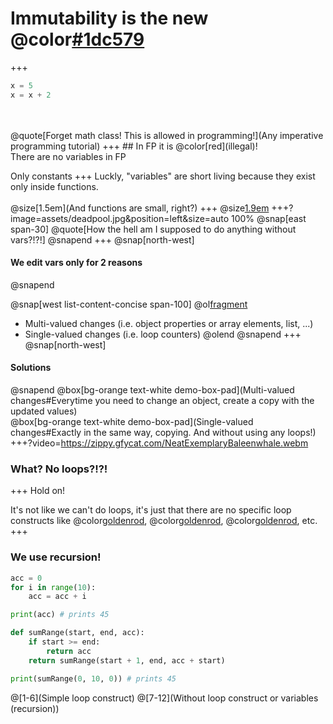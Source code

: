 # Immutability is the new @color[#1dc579](black)
+++
```python
x = 5
x = x + 2
```
<br>
<br>
@quote[Forget math class! This is allowed in programming!](Any imperative programming tutorial)
+++
## In FP it is @color[red](illegal)!
<br>
There are no variables in FP

Only constants
+++
Luckly, "variables" are short living because they exist only inside functions.
<br><br>
@size[1.5em](And functions are small, right?)
+++
@size[1.9em](So...)
+++?image=assets/deadpool.jpg&position=left&size=auto 100%
@snap[east span-30]
@quote[How the hell am I supposed to do anything without vars?!?!]
@snapend
+++
@snap[north-west]
#### We edit vars only for 2 reasons
@snapend

@snap[west list-content-concise span-100]
@ol[fragment](false)
- Multi-valued changes (i.e. object properties or array elements, list, ...)
- Single-valued changes (i.e. loop counters)
@olend
@snapend
+++
@snap[north-west]
#### Solutions
@snapend
@box[bg-orange text-white demo-box-pad](Multi-valued changes#Everytime you need to change an object, create a copy with the updated values)
<br>
@box[bg-orange text-white demo-box-pad](Single-valued changes#Exactly in the same way, copying. And without using any loops!)
+++?video=https://zippy.gfycat.com/NeatExemplaryBaleenwhale.webm
### What? No loops?!?!
+++
Hold on!

It's not like we can't do loops, it's just that there are no specific loop constructs like @color[goldenrod](**for**), @color[goldenrod](**while**), @color[goldenrod](**do**), etc.
+++
### We use recursion!
```python
acc = 0
for i in range(10):
    acc = acc + i

print(acc) # prints 45

def sumRange(start, end, acc):
    if start >= end:
        return acc
    return sumRange(start + 1, end, acc + start)

print(sumRange(0, 10, 0)) # prints 45
```
@[1-6](Simple loop construct)
@[7-12](Without loop construct or variables (recursion))
